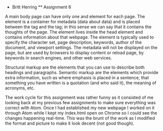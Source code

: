 * Britt Herring
** Assignment 6

A main body page can have only one <head> and <body> element for each page. The <head> element is a container for metadata (data about data) and is placed between the <html> tag and the <body> tag; in this sense we can say that it contains the thoughts of the page. The <meta> element lives inside the head element and contains information about that webpage. The <meta> element is typically used to specify the character set, page description, keywords, author of the document, and viewport settings. The metadata will not be displayed on the page, but are used by browsers to display content or reload page, by keywords in search engines, and other web services.

Structural markup are the elements that you can use to describe both headings and paragraphs. Semantic markup are the elements which provide extra information, such as where emphasis is placed in a sentence, that something you have written is a quotation (and who said it), the meaning of acronyms, etc.

The work cycle for this assignment was rather funny as it consisted of me looking back at my previous few assignments to make sure everything was correct with Atom. Once I had established my new webpage I worked on it through Atom while I kept my index.html open on Chrome so I could see the changes happening real-time. This was the brunt of the work as I modified the format and picture to make it look decent (not good though).
